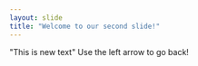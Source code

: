 ```yaml
---
layout: slide
title: "Welcome to our second slide!"
---
```

"This is new text"
Use the left arrow to go back!
